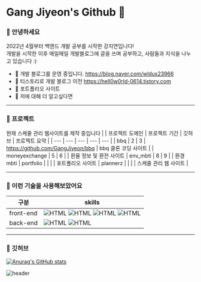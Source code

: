# Gang Jiyeon's Github 🌱


### **👋 안녕하세요**



2022년 4월부터 백엔드 개발 공부를 시작한 강지연입니다!
<br>
개발을 시작한 이후 매일매일 개발블로그에 글을 쓰며 공부하고, 사람들과 지식을 나누고 있습니다 :)

- 🌱 개발 블로그를 운영 중입니다. https://blog.naver.com/wldus23966
- 🌱 티스토리로 개발 블로그 이전 https://hell0w0rld-0614.tistory.com
- 🤔 포트폴리오 사이트 
- 💬 저에 대해 더 알고싶다면 
  

---
### **👋 프로젝트**
현재 스케줄 관리 웹사이트를 제작 중입니다
| | 프로젝트 도메인 | 프로젝트 기간 | 깃허브 | 프로젝트 요약 |
| --- | --- | --- | --- | --- | 
| bbq | 2 | 3 | https://github.com/GangJiyeon/bbq | bbq 클론 코딩 사이트 |
| moneyexchange | 5 | 6 | | 환율 정보 및 환전 사이트
| env_mbti | 8 | 9 | | 환경 mbti
| portfolio |  | | | 포트폴리오 사이트
| plannerz | | | | 스케줄 관리 웹 사이트 |

---
### **👋 이런 기술을 사용해보았어요**
| 구분 | skills |
| --- | --- |
| front-end | <img alt="HTML" src ="https://img.shields.io/badge/Html-E34F26.svg?&style=for-the-badge&logo=HTML5&logoColor=white"/> <img alt="HTML" src ="https://img.shields.io/badge/CSS3-FF9933.svg?&style=for-the-badge&logo=CSS3&logoColor=white"/> <img alt="HTML" src ="https://img.shields.io/badge/JavaScript-F7DF1E.svg?&style=for-the-badge&logo=JAVASCRIPT&logoColor=white"/> <img alt="HTML" src ="https://img.shields.io/badge/JQuery-0769AD.svg?&style=for-the-badge&logo=JQUERY&logoColor=white"/> |
| back-end | <img alt="HTML" src ="https://img.shields.io/badge/Java-007396.svg?&style=for-the-badge&logo=Java&logoColor=white"/> <img alt="HTML" src ="https://img.shields.io/badge/Spring-6DB33F.svg?&style=for-the-badge&logo=SPRING&logoColor=white"/>|


---
### **👋 깃허브**
[![Anurag's GitHub stats](https://github-readme-stats.vercel.app/api?username=GangJiyeon)](https://github.com/anuraghazra/github-readme-stats)



![header](https://capsule-render.vercel.app/api?type=soft&color=c5cae9&height=10&section=header)
